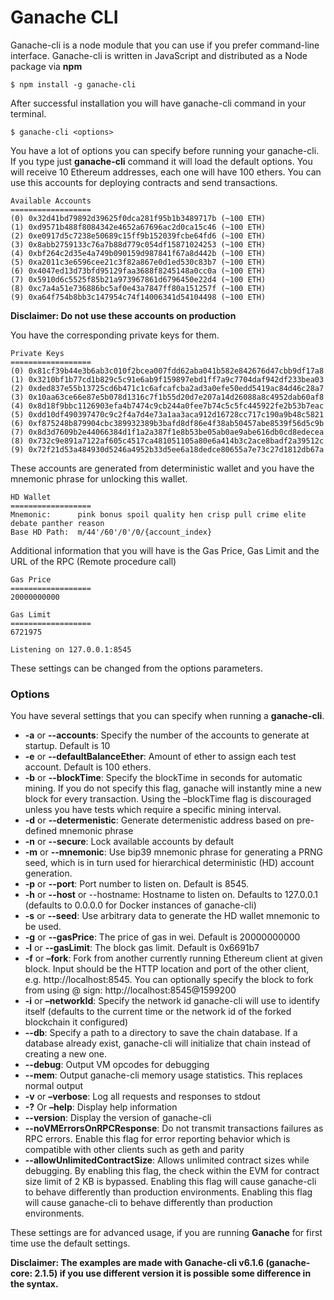 # Ganache CLI

Ganache-cli is a node module that you can use if you prefer command-line interface. Ganache-cli is written in JavaScript and distributed as a Node package via **npm**
```
$ npm install -g ganache-cli
```
After successful installation you will have ganache-cli command in your terminal.
```
$ ganache-cli <options>
```
You have a lot of options you can specify before running your ganache-cli. If you type just **ganache-cli** command it will load the default options. You will receive 10 Ethereum addresses, each one will have 100 ethers. You can use this accounts for deploying contracts and send transactions.

```
Available Accounts
==================
(0) 0x32d41bd79892d39625f0dca281f95b1b3489717b (~100 ETH)
(1) 0xd9571b488f8084342e4652a67696ac2d0ca15c46 (~100 ETH)
(2) 0xe0917d5c7238e50689c15ff9b152039fcbe64fd6 (~100 ETH)
(3) 0x8abb2759133c76a7b88d779c054df15871024253 (~100 ETH)
(4) 0xbf264c2d35e4a749b090159d987841f67a8d442b (~100 ETH)
(5) 0xa2011c3e6596cee21c3f82a867e0d1ed530c83b7 (~100 ETH)
(6) 0x4047ed13d73bfd95129faa3688f8245148a0cc0a (~100 ETH)
(7) 0x5910d6c5525f85b21a973967861d6796450e22d4 (~100 ETH)
(8) 0xc7a4a51e736886bc5af0e43a7847ff80a151257f (~100 ETH)
(9) 0xa64f754b8bb3c147954c74f14006341d54104498 (~100 ETH)
```

**Disclaimer: Do not use these accounts on production**

You have the corresponding private keys for them.

```
Private Keys
==================
(0) 0x81cf39b44e3b6ab3c010f2bcea007fdd62aba041b582e842676d47cbb9df17a8
(1) 0x3210bf1b77cd1b829c5c91e6ab9f159897ebd1ff7a9c7704daf942df233bea03
(2) 0xded837e55b13725cd6b471c1c6afcafcba2ad3a0efe50edd5419ac84d46c28a7
(3) 0x10aa63ce66e87e5b078d1316c7f1b55d20d7e207a14d26088a8c4952dab60af8
(4) 0x8d18f9bbc1126903efa4b7474c9cb244a0fee7b74c5c5fc445922fe2b53b7eac
(5) 0xdd10df490397470c9c2f4a7d4e73a1aa3aca912d16728cc717c190a9b48c5821
(6) 0xf875248b879904cbc389932389b3bafd8df86e4f38ab50457abe8539f56d5c9b
(7) 0x8d3d7609b2e44066384d1f1a2a387f1e8b53be05ab0ae9abe616db0cd8edecea
(8) 0x732c9e891a7122af605c4517ca481051105a80e6a414b3c2ace8badf2a39512c
(9) 0x72f21d53a484930d5246a4952b33d5ee6a18dedce80655a7e73c27d1812db67a
```

These accounts are generated from deterministic wallet and you have the mnemonic phrase for unlocking this wallet.

```
HD Wallet
==================
Mnemonic:      pink bonus spoil quality hen crisp pull crime elite debate panther reason
Base HD Path:  m/44'/60'/0'/0/{account_index}
```

Additional information that you will have is the Gas Price, Gas Limit and the URL of the RPC (Remote procedure call)

```
Gas Price
==================
20000000000

Gas Limit
==================
6721975

Listening on 127.0.0.1:8545
```

These settings can be changed from the options parameters.

### Options
You have several settings that you can specify when running a **ganache-cli**.

- **-a** or **--accounts**: Specify the number of the accounts to generate at startup. Default is 10 
- **-e** or **--defaultBalanceEther**: Amount of ether to assign each test account. Default is 100 ethers.
- **-b** or **--blockTime**: Specify the blockTime in seconds for automatic mining. If you do not specify this flag, ganache will instantly mine a new block for every transaction. Using the –blockTime flag is discouraged unless you have tests which require a specific mining interval.
- **-d** or **--determenistic**: Generate determenistic address based on pre-defined mnemonic phrase
- **-n** or **--secure**: Lock available accounts by default
- **-m** or **--mnemonic**: Use bip39 mnemonic phrase for generating a PRNG seed, which is in turn used for hierarchical deterministic (HD) account generation.
- **-p** or **--port**: Port number to listen on. Default is 8545.
- **-h** or **--host** or --hostname: Hostname to listen on. Defaults to 127.0.0.1 (defaults to 0.0.0.0 for Docker instances of ganache-cli)
- **-s** or **--seed**: Use arbitrary data to generate the HD wallet mnemonic to be used.
- **-g** or **--gasPrice**: The price of gas in wei. Default is 20000000000
- **-l** or **--gasLimit**: The block gas limit. Default is 0x6691b7
- **-f** or **–fork**: Fork from another currently running Ethereum client at given block. Input should be the HTTP location and port of the other client, e.g. http://localhost:8545. You can optionally specify the block to fork from using @ sign: http://localhost:8545@1599200
- **-i** or **–networkId**: Specify the network id ganache-cli will use to identify itself (defaults to the current time or the network id of the forked blockchain it configured)
- **--db**: Specify a path to a directory to save the chain database. If a database already exist, ganache-cli will initialize that chain instead of creating a new one.
- **--debug**: Output VM opcodes for debugging
- **--mem**: Output ganache-cli memory usage statistics. This replaces normal output
- **-v** or **–verbose**: Log all requests and responses to stdout
- **-?** Or **–help**: Display help information
- **--version**: Display the version of ganache-cli
- **--noVMErrorsOnRPCResponse**: Do not transmit transactions failures as RPC errors. Enable this flag for error reporting behavior which is compatible with other clients such as geth and parity
- **--allowUnlimitedContractSize**: Allows unlimited contract sizes while debugging. By enabling this flag, the check within the EVM for contract size limit of 2 KB is bypassed. Enabling this flag will cause ganache-cli to behave differently than production environments. Enabling this flag will cause ganache-cli to behave differently than production environments.



These settings are for advanced usage, if you are running **Ganache** for first time use the default settings.

**Disclaimer: The examples are made with Ganache-cli v6.1.6 (ganache-core: 2.1.5) if you use different version it is possible some difference in the syntax.**










